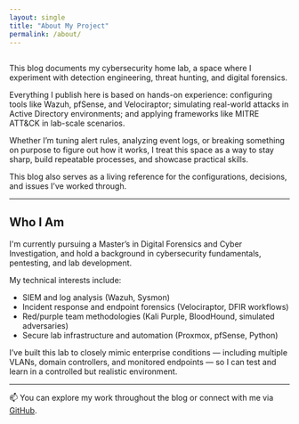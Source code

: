 ```yaml
---
layout: single
title: "About My Project"
permalink: /about/
---
```


## 

This blog documents my cybersecurity home lab, a space where I experiment with detection engineering, threat hunting, and digital forensics. 

Everything I publish here is based on hands-on experience: configuring tools like Wazuh, pfSense, and Velociraptor; simulating real-world attacks in Active Directory environments; and applying frameworks like MITRE ATT&CK in lab-scale scenarios.

Whether I’m tuning alert rules, analyzing event logs, or breaking something on purpose to figure out how it works, I treat this space as a way to stay sharp, build repeatable processes, and showcase practical skills.

This blog also serves as a living reference for the configurations, decisions, and issues I’ve worked through.

---

## Who I Am

I'm currently pursuing a Master’s in Digital Forensics and Cyber Investigation, and hold a background in cybersecurity fundamentals, pentesting, and lab development.

My technical interests include:

- SIEM and log analysis (Wazuh, Sysmon)
- Incident response and endpoint forensics (Velociraptor, DFIR workflows)
- Red/purple team methodologies (Kali Purple, BloodHound, simulated adversaries)
- Secure lab infrastructure and automation (Proxmox, pfSense, Python)

I’ve built this lab to closely mimic enterprise conditions — including multiple VLANs, domain controllers, and monitored endpoints — so I can test and learn in a controlled but realistic environment.

---


📫 You can explore my work throughout the blog or connect with me via [GitHub](https://github.com/sahara7191).

